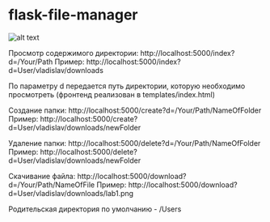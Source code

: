 # flask-file-manager

![alt text](https://pp.userapi.com/c846018/v846018401/12d80c/zB0tSURwby0.jpg)

Просмотр содержимого директории:
http://localhost:5000/index?d=/Your/Path
Пример: 
http://localhost:5000/index?d=User/vladislav/downloads

По параметру d передается путь директории, которую необходимо просмотреть (фронтенд реализован в templates/index.html)

Создание папки:
http://localhost:5000/create?d=/Your/Path/NameOfFolder
Пример:
http://localhost:5000/create?d=User/vladislav/downloads/newFolder

Удаление папки:
http://localhost:5000/delete?d=/Your/Path/NameOfFolder
Пример:
http://localhost:5000/delete?d=User/vladislav/downloads/newFolder

Скачивание файлa:
http://localhost:5000/download?d=/Your/Path/NameOfFile
Пример:
http://localhost:5000/download?d=User/vladislav/downloads/lab1.png

Родительская директория по умолчанию - /Users



